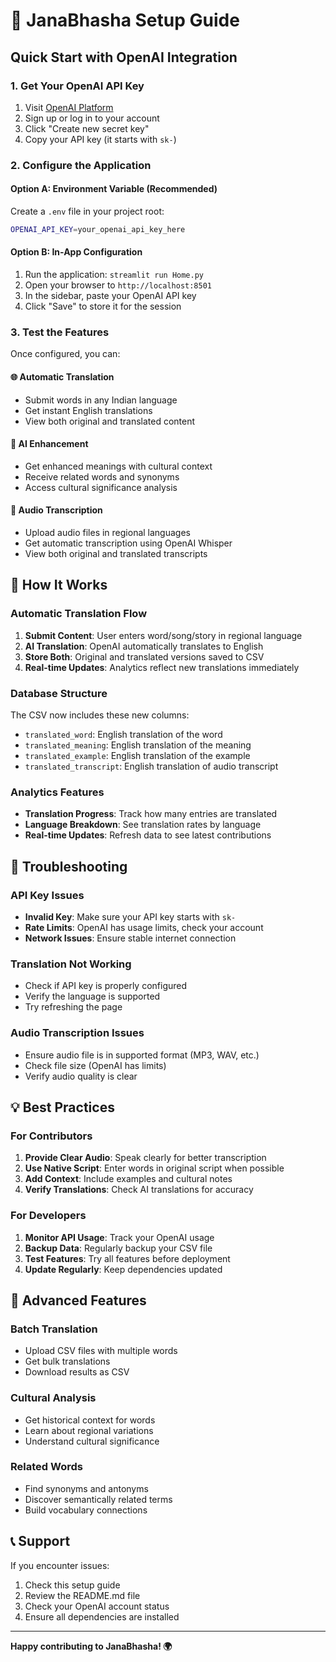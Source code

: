 # 🚀 JanaBhasha Setup Guide

## Quick Start with OpenAI Integration

### 1. **Get Your OpenAI API Key**

1. Visit [OpenAI Platform](https://platform.openai.com/api-keys)
2. Sign up or log in to your account
3. Click "Create new secret key"
4. Copy your API key (it starts with `sk-`)

### 2. **Configure the Application**

#### Option A: Environment Variable (Recommended)
Create a `.env` file in your project root:
```bash
OPENAI_API_KEY=your_openai_api_key_here
```

#### Option B: In-App Configuration
1. Run the application: `streamlit run Home.py`
2. Open your browser to `http://localhost:8501`
3. In the sidebar, paste your OpenAI API key
4. Click "Save" to store it for the session

### 3. **Test the Features**

Once configured, you can:

#### 🌐 **Automatic Translation**
- Submit words in any Indian language
- Get instant English translations
- View both original and translated content

#### 🤖 **AI Enhancement**
- Get enhanced meanings with cultural context
- Receive related words and synonyms
- Access cultural significance analysis

#### 🎤 **Audio Transcription**
- Upload audio files in regional languages
- Get automatic transcription using OpenAI Whisper
- View both original and translated transcripts

## 🎯 How It Works

### **Automatic Translation Flow**
1. **Submit Content**: User enters word/song/story in regional language
2. **AI Translation**: OpenAI automatically translates to English
3. **Store Both**: Original and translated versions saved to CSV
4. **Real-time Updates**: Analytics reflect new translations immediately

### **Database Structure**
The CSV now includes these new columns:
- `translated_word`: English translation of the word
- `translated_meaning`: English translation of the meaning
- `translated_example`: English translation of the example
- `translated_transcript`: English translation of audio transcript

### **Analytics Features**
- **Translation Progress**: Track how many entries are translated
- **Language Breakdown**: See translation rates by language
- **Real-time Updates**: Refresh data to see latest contributions

## 🔧 Troubleshooting

### **API Key Issues**
- **Invalid Key**: Make sure your API key starts with `sk-`
- **Rate Limits**: OpenAI has usage limits, check your account
- **Network Issues**: Ensure stable internet connection

### **Translation Not Working**
- Check if API key is properly configured
- Verify the language is supported
- Try refreshing the page

### **Audio Transcription Issues**
- Ensure audio file is in supported format (MP3, WAV, etc.)
- Check file size (OpenAI has limits)
- Verify audio quality is clear

## 💡 Best Practices

### **For Contributors**
1. **Provide Clear Audio**: Speak clearly for better transcription
2. **Use Native Script**: Enter words in original script when possible
3. **Add Context**: Include examples and cultural notes
4. **Verify Translations**: Check AI translations for accuracy

### **For Developers**
1. **Monitor API Usage**: Track your OpenAI usage
2. **Backup Data**: Regularly backup your CSV file
3. **Test Features**: Try all features before deployment
4. **Update Regularly**: Keep dependencies updated

## 🌟 Advanced Features

### **Batch Translation**
- Upload CSV files with multiple words
- Get bulk translations
- Download results as CSV

### **Cultural Analysis**
- Get historical context for words
- Learn about regional variations
- Understand cultural significance

### **Related Words**
- Find synonyms and antonyms
- Discover semantically related terms
- Build vocabulary connections

## 📞 Support

If you encounter issues:
1. Check this setup guide
2. Review the README.md file
3. Check your OpenAI account status
4. Ensure all dependencies are installed

---

**Happy contributing to JanaBhasha! 🌍**
